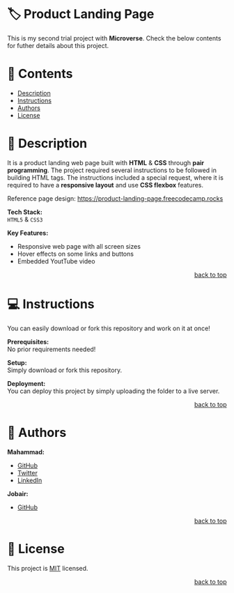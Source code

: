 <a name="title"></a>

<!-- PROJECT TITLE -->

# 🏷️ Product Landing Page

This is my second trial project with **Microverse**. Check the below contents for futher details about this project.

<!-- TABLE OF CONTENTS -->

# 📗 Contents

- [Description](#description)
- [Instructions](#instructions)
- [Authors](#author)
- [License](#license)

<!-- PROJECT DESCRIPTION -->

<a name="description"></a>

# 📖 Description

It is a product landing web page built with **HTML** & **CSS** through **pair programming**.
The project required several instructions to be followed in building HTML tags.
The instructions included a special request, where it is required to have a **responsive layout** and use **CSS flexbox** features.

Reference page design:
https://product-landing-page.freecodecamp.rocks

**Tech Stack:**<br/>
`HTML5` & `CSS3`

**Key Features:**
- Responsive web page with all screen sizes
- Hover effects on some links and buttons 
- Embedded YoutTube video

<p align="right"><a href="#title">back to top</a></p>

<!-- GETTING STARTED -->

<a name="instructions"></a>

# 💻 Instructions

You can easily download or fork this repository and work on it at once!

**Prerequisites:**<br/>
No prior requirements needed!

**Setup:**<br/>
Simply download or fork this repository.

**Deployment:**<br/>
You can deploy this project by simply uploading the folder to a live server.

<p align="right"><a href="#title">back to top</a></p>

<!-- AUTHOR -->

<a name="author"></a>

# 👥 Authors

**Mahammad:**
- [GitHub](https://github.com/mahammad-mostafa)
- [Twitter](https://twitter.com/mahammad_mostfa)
- [LinkedIn](https://linkedin.com/in/mahammad-mostafa)

**Jobair:**
- [GitHub](https://github.com/jobair-alam)

<p align="right"><a href="#title">back to top</a></p>

<!-- LICENSE -->

<a name="license"></a>

# 📝 License

This project is [MIT](LICENSE.md) licensed.

<p align="right"><a href="#title">back to top</a></p>
